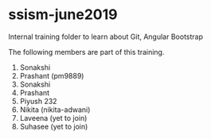 # ssism-june2019
Internal training folder to learn about Git, Angular Bootstrap

The following members are part of this training.

1. Sonakshi
2. Prashant (pm9889)
1. Sonakshi 
2. Prashant
3. Piyush 232
4. Nikita (nikita-adwani)
5. Laveena (yet to join)
6. Suhasee (yet to join)
